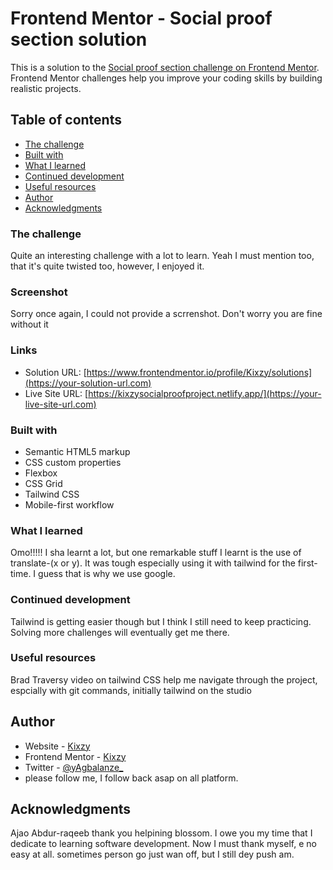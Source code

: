 # Frontend Mentor - Social proof section solution

This is a solution to the [Social proof section challenge on Frontend Mentor](https://www.frontendmentor.io/challenges/social-proof-section-6e0qTv_bA). Frontend Mentor challenges help you improve your coding skills by building realistic projects.

## Table of contents

- [The challenge](#the-challenge)
- [Built with](#built-with)
- [What I learned](#what-i-learned)
- [Continued development](#continued-development)
- [Useful resources](#useful-resources)
- [Author](#author)
- [Acknowledgments](#acknowledgments)

### The challenge

Quite an interesting challenge with a lot to learn. Yeah I must mention too, that it's quite twisted too, however, I enjoyed it.

### Screenshot

Sorry once again, I could not provide a scrrenshot. Don't worry you are fine without it

### Links

- Solution URL: [https://www.frontendmentor.io/profile/Kixzy/solutions](https://your-solution-url.com)
- Live Site URL: [https://kixzysocialproofproject.netlify.app/](https://your-live-site-url.com)

### Built with

- Semantic HTML5 markup
- CSS custom properties
- Flexbox
- CSS Grid
- Tailwind CSS
- Mobile-first workflow

### What I learned

Omo!!!!! I sha learnt a lot, but one remarkable stuff I learnt is the use of translate-(x or y). It was tough especially using it with tailwind for the first-time. I guess that is why we use google.

### Continued development

Tailwind is getting easier though but I think I still need to keep practicing. Solving more challenges will eventually get me there.

### Useful resources

Brad Traversy video on tailwind CSS help me navigate through the project, espcially with git commands, initially tailwind on the studio

## Author

- Website - [Kixzy](https://www.your-site.com)
- Frontend Mentor - [Kixzy](https://www.frontendmentor.io/profile/kixzy)
- Twitter - [@yAgbalanze\_](https://www.twitter.com/agbalanze_)
- please follow me, I follow back asap on all platform.

## Acknowledgments

Ajao Abdur-raqeeb thank you helpining blossom. I owe you my time that I dedicate to learning software development.
Now I must thank myself, e no easy at all. sometimes person go just wan off, but I still dey push am.
